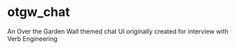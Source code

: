 # otgw_chat
An Over the Garden Wall themed chat UI originally created for interview with Verb Engineering


